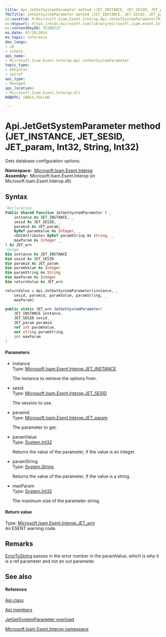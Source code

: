 ```yaml
---
title: Api.JetGetSystemParameter method (JET_INSTANCE, JET_SESID, JET_param, Int32, String, Int32)
TOCTitle: JetGetSystemParameter method (JET_INSTANCE, JET_SESID, JET_param, Int32, String, Int32)
ms:assetid: M:Microsoft.Isam.Esent.Interop.Api.JetGetSystemParameter(Microsoft.Isam.Esent.Interop.JET_INSTANCE,Microsoft.Isam.Esent.Interop.JET_SESID,Microsoft.Isam.Esent.Interop.JET_param,System.Int32@,System.String@,System.Int32)
ms:mtpsurl: https://msdn.microsoft.com/library/microsoft.isam.esent.interop.api.jetgetsystemparameter(v=EXCHG.10)
ms:contentKeyID: 55100727
ms.date: 07/30/2014
ms.topic: reference
dev_langs:
- vb
- csharp
api_name: 
- Microsoft.Isam.Esent.Interop.Api.JetGetSystemParameter
topic_type: 
- kbSyntax
- apiref
api_type: 
- Managed
api_location: 
- Microsoft.Isam.Esent.Interop.dll
ROBOTS: INDEX,FOLLOW

---
```


# Api.JetGetSystemParameter method (JET_INSTANCE, JET_SESID, JET_param, Int32, String, Int32)

Gets database configuration options.

**Namespace:**  [Microsoft.Isam.Esent.Interop](./microsoft.isam.esent.interop-namespace.md)  
**Assembly:**  Microsoft.Isam.Esent.Interop (in Microsoft.Isam.Esent.Interop.dll)

## Syntax

``` vb
'Declaration
Public Shared Function JetGetSystemParameter ( _
    instance As JET_INSTANCE, _
    sesid As JET_SESID, _
    paramid As JET_param, _
    ByRef paramValue As Integer, _
    <OutAttribute> ByRef paramString As String, _
    maxParam As Integer _
) As JET_wrn
'Usage
Dim instance As JET_INSTANCE
Dim sesid As JET_SESID
Dim paramid As JET_param
Dim paramValue As Integer
Dim paramString As String
Dim maxParam As Integer
Dim returnValue As JET_wrn

returnValue = Api.JetGetSystemParameter(instance, _
    sesid, paramid, paramValue, paramString, _
    maxParam)
```

``` csharp
public static JET_wrn JetGetSystemParameter(
    JET_INSTANCE instance,
    JET_SESID sesid,
    JET_param paramid,
    ref int paramValue,
    out string paramString,
    int maxParam
)
```

#### Parameters

  - instance  
    Type: [Microsoft.Isam.Esent.Interop.JET_INSTANCE](./jet-instance-structure.md)  
    
    The instance to retrieve the options from.

<!-- end list -->

  - sesid  
    Type: [Microsoft.Isam.Esent.Interop.JET_SESID](./jet-sesid-structure.md)  
    
    The session to use.

<!-- end list -->

  - paramid  
    Type: [Microsoft.Isam.Esent.Interop.JET_param](./jet-param-enumeration.md)  
    
    The parameter to get.

<!-- end list -->

  - paramValue  
    Type: [System.Int32](/dotnet/api/system.int32)  
    
    Returns the value of the parameter, if the value is an integer.

<!-- end list -->

  - paramString  
    Type: [System.String](/dotnet/api/system.string)  
    
    Returns the value of the parameter, if the value is a string.

<!-- end list -->

  - maxParam  
    Type: [System.Int32](/dotnet/api/system.int32)  
    
    The maximum size of the parameter string.

#### Return value

Type: [Microsoft.Isam.Esent.Interop.JET_wrn](./jet-wrn-enumeration.md)  
An ESENT warning code.  

## Remarks

[ErrorToString](./jet-param-enumeration.md) passes in the error number in the paramValue, which is why it is a ref parameter and not an out parameter.

## See also

#### Reference

[Api class](./api-class.md)

[Api members](./api-members.md)

[JetGetSystemParameter overload](./api.jetgetsystemparameter-method.md)

[Microsoft.Isam.Esent.Interop namespace](./microsoft.isam.esent.interop-namespace.md)